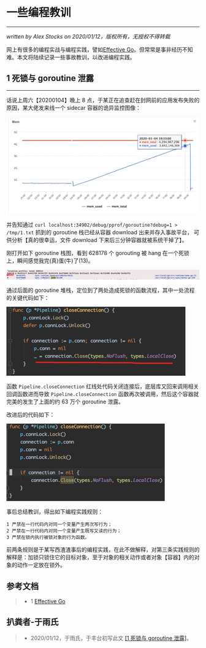 # 一些编程教训
---
*written by Alex Stocks on 2020/01/12，版权所有，无授权不得转载*

网上有很多的编程实战与编程实践，譬如[Effective Go][1]。但常常是事非经历不知难。本文将陆续记录一些事故教训，以改进编程实践。

## <a name="1">1 死锁与 goroutine 泄露</a>
---

话说上周六【20200104】晚上 8 点，于某正在追查赶在封网前的应用发布失败的原因，某大佬发来线一个 sidecar 容器的诡异监控图像：

![](../pic/mosn/gr_leak.png)

并告知通过 `curl localhost:34902/debug/pprof/goroutine?debug=1 > /tmp/1.txt` 抓到的 goroutine 栈已经从容器 download 出来并存入事故平台， 可供分析【真的很幸运，文件 download 下来后三分钟容器就被系统干掉了】。  

刚打开如下 goroutine 栈图，看到 628178 个 gorouting 被 hang 在一个死锁上，瞬间感觉我完(真)蛋(牛)了(13)。

![](../pic/mosn/gr_leak_hang.png)

通过后面的 goroutine 堆栈，定位到了两处造成死锁的函数流程，其中一处流程的关键代码如下：

![](../pic/mosn/gr_leak_conn_close1.png)

函数 `Pipeline.closeConnection` 红线处代码关闭连接后，底层库又回来调用相关回调函数进而导致 `Pipeline.closeConnection` 函数再次被调用，然后这个容器就完美的发生了上面的约 63 万个 goroutine 泄露。

改进后的代码如下：

![](../pic/mosn/gr_leak_conn_close2.png)

事后总结教训，得出如下编程实践规则：

```
1 严禁在一行代码内对同一个变量产生两次写行为；
2 严禁在一行代码内对同一个变量产生既写又读的行为； 
3 严禁在锁内执行被锁对象的行为函数。
```

前两条规则是于某写西渣渣事后的编程实践，在此不做解释，对第三条实践规则的解释是：加锁只锁住它的目标对象，至于对象的相关动作或者对象【容器】内的对象的动作一定放在锁外。

## 参考文档

>- 1 [Effective Go](https://golang.google.cn/doc/effective_go.html)  

[1]:https://golang.google.cn/doc/effective_go.html "Effective Go"


## 扒粪者-于雨氏 ##

>- 2020/01/12，于雨氏，于丰台初写此文 <a href="#1">[1 死锁与 goroutine 泄露]</a>。

